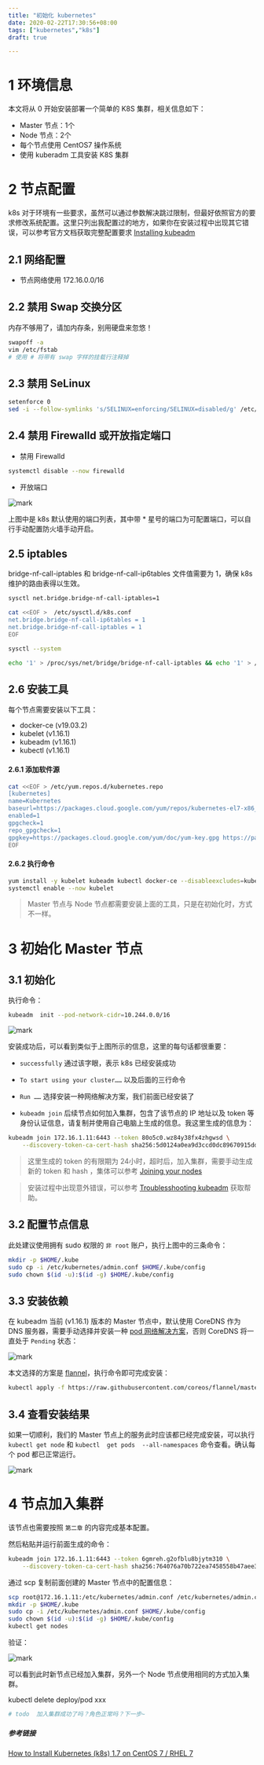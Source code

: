 ```yaml
---
title: "初始化 kubernetes"
date: 2020-02-22T17:30:56+08:00
tags: ["kubernetes","k8s"]
draft: true 

---
```


# 1 环境信息

本文将从 0 开始安装部署一个简单的 K8S 集群，相关信息如下：
- Master 节点：1个
- Node 节点：2个
- 每个节点使用 CentOS7 操作系统
- 使用 kuberadm 工具安装 K8S 集群

# 2 节点配置

k8s 对于环境有一些要求，虽然可以通过参数解决跳过限制，但最好依照官方的要求修改系统配置。这里只列出我配置过的地方，如果你在安装过程中出现其它错误，可以参考官方文档获取完整配置要求 [Installing kubeadm](https://kubernetes.io/docs/setup/production-environment/tools/kubeadm/install-kubeadm/)

## 2.1 网络配置

- 节点网络使用 172.16.0.0/16

## 2.2 禁用 Swap 交换分区

内存不够用了，请加内存条，别用硬盘来忽悠！

```bash
swapoff -a
vim /etc/fstab
# 使用 # 将带有 swap 字样的挂载行注释掉
```

## 2.3 禁用 SeLinux 

```bash
setenforce 0
sed -i --follow-symlinks 's/SELINUX=enforcing/SELINUX=disabled/g' /etc/sysconfig/selinux
```

## 2.4 禁用 Firewalld 或开放指定端口

- 禁用 Firewalld

```bash
systemctl disable --now firewalld
```

- 开放端口

![mark](https://cdn.sguan.top/markdown/20191007/ejAdzY6pjM9M.png?imageslim)

上图中是 k8s 默认使用的端口列表，其中带 * 星号的端口为可配置端口，可以自行手动配置防火墙手动开启。

## 2.5 iptables 

bridge-nf-call-iptables 和 bridge-nf-call-ip6tables 文件值需要为 1，确保 k8s 维护的路由表得以生效。

```bash
sysctl net.bridge.bridge-nf-call-iptables=1

cat <<EOF >  /etc/sysctl.d/k8s.conf
net.bridge.bridge-nf-call-ip6tables = 1
net.bridge.bridge-nf-call-iptables = 1
EOF

sysctl --system

echo '1' > /proc/sys/net/bridge/bridge-nf-call-iptables && echo '1' > /proc/sys/net/bridge/bridge-nf-call-ip6tables
```

## 2.6 安装工具

每个节点需要安装以下工具：
- docker-ce (v19.03.2)
- kubelet (v1.16.1)
- kubeadm (v1.16.1)
- kubectl (v1.16.1)

#### 2.6.1 添加软件源

```bash
cat <<EOF > /etc/yum.repos.d/kubernetes.repo
[kubernetes]
name=Kubernetes
baseurl=https://packages.cloud.google.com/yum/repos/kubernetes-el7-x86_64
enabled=1
gpgcheck=1
repo_gpgcheck=1
gpgkey=https://packages.cloud.google.com/yum/doc/yum-key.gpg https://packages.cloud.google.com/yum/doc/rpm-package-key.gpg
EOF
```

#### 2.6.2 执行命令
```bash
yum install -y kubelet kubeadm kubectl docker-ce --disableexcludes=kubernetes
systemctl enable --now kubelet
```

> Master 节点与 Node 节点都需要安装上面的工具，只是在初始化时，方式不一样。

# 3 初始化 Master 节点

## 3.1 初始化

执行命令：

```bash
kubeadm  init --pod-network-cidr=10.244.0.0/16
```

![mark](https://cdn.sguan.top/markdown/20191007/hv2kEYMUOo58.png?imageslim)

安装成功后，可以看到类似于上图所示的信息，这里的每句话都很重要：

- `successfully` 通过该字眼，表示 k8s 已经安装成功

- `To start using your cluster……` 以及后面的三行命令

- `Run ……` 选择安装一种网络解决方案，我们前面已经安装了

- `kubeadm join` 后续节点如何加入集群，包含了该节点的 IP 地址以及 token 等身份认证信息，请复制并使用自己电脑上生成的信息。我这里生成的信息为：

```bash
kubeadm join 172.16.1.11:6443 --token 80o5c0.wz84y38fx4zhgwsd \
    --discovery-token-ca-cert-hash sha256:5d0124a0ea9d3ccd0dc89670915dd6cf8acef73b87c95d6817981b6382f7d5e0
```

> 这里生成的 token 的有限期为 24小时，超时后，加入集群，需要手动生成新的 token 和 hash ，集体可以参考 [Joining your nodes](https://kubernetes.io/docs/setup/production-environment/tools/kubeadm/create-cluster-kubeadm/#join-nodes)


> 安装过程中出现意外错误，可以参考 [Troublesshooting kubeadm](https://kubernetes.io/docs/setup/production-environment/tools/kubeadm/troubleshooting-kubeadm/) 获取帮助。

## 3.2 配置节点信息

此处建议使用拥有 sudo 权限的 `非 root`  账户，执行上图中的三条命令：

```bash
mkdir -p $HOME/.kube
sudo cp -i /etc/kubernetes/admin.conf $HOME/.kube/config
sudo chown $(id -u):$(id -g) $HOME/.kube/config
```

## 3.3 安装依赖

在 kubeadm 当前 (v1.16.1) 版本的 Master 节点中，默认使用 CoreDNS 作为 DNS 服务器，需要手动选择并安装一种 [pod 网络解决方案](https://kubernetes.io/docs/concepts/cluster-administration/addons/)，否则 CoreDNS 将一直处于 `Pending` 状态：

![mark](https://cdn.sguan.top/markdown/20191007/nWYcSNK9wwhU.png?imageslim)

本文选择的方案是 [flannel](https://github.com/coreos/flannel)，执行命令即可完成安装：

```bash
kubectl apply -f https://raw.githubusercontent.com/coreos/flannel/master/Documentation/kube-flannel.yml
```


## 3.4 查看安装结果

如果一切顺利，我们的 Master 节点上的服务此时应该都已经完成安装，可以执行 `kubectl get node` 和 `kubectl  get pods  --all-namespaces` 命令查看。确认每个 pod 都已正常运行。

![mark](https://cdn.sguan.top/markdown/20191007/Qv3iCIvC5F7S.png?imageslim)

# 4 节点加入集群

该节点也需要按照 `第二章` 的内容完成基本配置。

然后粘贴并运行前面生成的命令：

```bash
kubeadm join 172.16.1.11:6443 --token 6gmreh.g2ofblu8bjytm310 \
    --discovery-token-ca-cert-hash sha256:764076a70b722ea7458558b47aee3799200506c8b440b6945375cb042c0eb4a0
```

通过 scp 复制前面创建的 Master 节点中的配置信息：

```bash
scp root@172.16.1.11:/etc/kubernetes/admin.conf /etc/kubernetes/admin.conf
mkdir -p $HOME/.kube
sudo cp -i /etc/kubernetes/admin.conf $HOME/.kube/config
sudo chown $(id -u):$(id -g) $HOME/.kube/config
kubectl get nodes
```

验证：

![mark](https://cdn.sguan.top/markdown/20191007/qBl6M63MjBYd.png?imageslim)

可以看到此时新节点已经加入集群，另外一个 Node 节点使用相同的方式加入集群。

kubectl delete deploy/pod xxx

```bash
# todo  加入集群成功了吗？角色正常吗？下一步~
```

##### 参考链接

[How to Install Kubernetes (k8s) 1.7 on CentOS 7 / RHEL 7](https://www.linuxtechi.com/install-kubernetes-1-7-centos7-rhel7/)